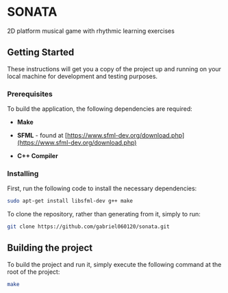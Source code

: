 # SONATA

2D platform musical game with rhythmic learning exercises

## Getting Started

These instructions will get you a copy of the project up and running on your local
machine for development and testing purposes.

### Prerequisites

To build the application, the following dependencies are required:

* **Make**

* **SFML** - found at [https://www.sfml-dev.org/download.php](https://www.sfml-dev.org/download.php)

* **C++ Compiler**

### Installing

First, run the following code to install the necessary dependencies:
```bash
sudo apt-get install libsfml-dev g++ make
```

To clone the repository, rather than generating from it, simply
to run:

```bash
git clone https://github.com/gabriel060120/sonata.git
```

## Building the project

To build the project and run it, simply execute the following command at the root of the project:

```bash
make
```
